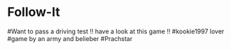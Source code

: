 # Follow-It
#Want to pass a driving test !! have a look at this game !!
#kookie1997 lover 
#game by an army and belieber 
#Prachstar
